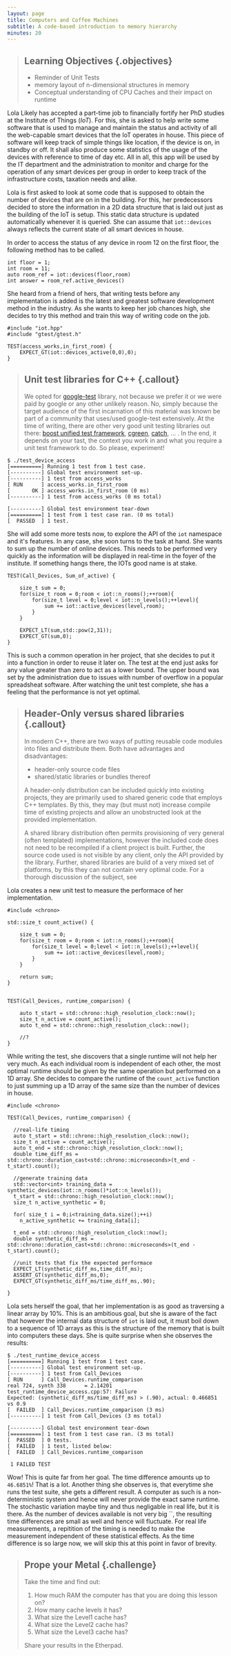 ```yaml
---
layout: page
title: Computers and Coffee Machines
subtitle: A code-based introduction to memory hierarchy
minutes: 20
---
```

> ## Learning Objectives {.objectives}
>
> * Reminder of Unit Tests
> * memory layout of n-dimensional structures in memory
> * Conceptual understanding of CPU Caches and their impact on runtime

Lola Likely has accepted a part-time job to financially fortify her PhD studies at the Institute of Things (_IoT_). For this, she is asked to help write some software that is used to manage and maintain the status and activity of all the web-capable smart devices that the IoT operates in house. This piece of software will keep track of simple things like location, if the device is on, in standby or off. It shall also produce some statistics of the usage of the devices with reference to time of day etc. All in all, this app will be used by the IT department and the administration to monitor and charge for the operation of any smart devices per group in order to keep track of the infrastructure costs, taxation needs and alike.

Lola is first asked to look at some code that is supposed to obtain the number of devices that are on in the building. For this, her predecessors decided to store the information in a 2D data structure that is laid out just as the building of the IoT is setup. This static data structure is updated automatically whenever it is queried. She can assume that `iot::devices` always reflects the current state of all smart devices in house.

In order to access the status of any device in room 12 on the first floor, the following method has to be called.

~~~ {.c}
int floor = 1;
int room = 11;
auto room_ref = iot::devices(floor,room)
int answer = room_ref.active_devices()
~~~

She heard from a friend of hers, that writing tests before any implementation is added is the latest and greatest software development method in the industry. As she wants to keep her job chances high, she decides to try this method and train this way of writing code on the job.

~~~ {.c}
#include "iot.hpp"
#include "gtest/gtest.h"

TEST(access_works,in_first_room) {
	EXPECT_GT(iot::devices_active(0,0),0);
}
~~~

> ## Unit test libraries for C++ {.callout}
>
> We opted for [google-test](https://github.com/google/googletest) library, not because we prefer it or we were paid by google or any other unlikely reason. No, simply because the target audience of the first incarnation of this material was known be part of a community that uses/used google-test extensively. At the time of writing, there are other very good unit testing libraries out there: [boost unified test framework](http://www.boost.org/doc/libs/1_60_0/libs/test/doc/html/index.html), [cgreen](https://github.com/cgreen-devs/cgreen), [catch](https://github.com/philsquared/Catch), ... . In the end, it depends on your tast, the context you work in and what you require a unit test framework to do. So please, experiment!


~~~ {.output}
$ ./test_device_access 
[==========] Running 1 test from 1 test case.
[----------] Global test environment set-up.
[----------] 1 test from access_works
[ RUN      ] access_works.in_first_room
[       OK ] access_works.in_first_room (0 ms)
[----------] 1 test from access_works (0 ms total)

[----------] Global test environment tear-down
[==========] 1 test from 1 test case ran. (0 ms total)
[  PASSED  ] 1 test.
~~~

She will add some more tests now, to explore the API of the `iot` namespace and it's features. In any case, she soon turns to the task at hand. She wants to sum up the number of online devices. This needs to be performed very quickly as the information will be displayed in real-time in the foyer of the institute. If something hangs there, the IOTs good name is at stake. 

~~~ {.c}
TEST(Call_Devices, Sum_of_active) {

	size_t sum = 0;
	for(size_t room = 0;room < iot::n_rooms();++room){
		for(size_t level = 0;level < iot::n_levels();++level){
			sum += iot::active_devices(level,room);
		}
	}

	EXPECT_LT(sum,std::pow(2,31));
	EXPECT_GT(sum,0);
}
~~~

This is such a common operation in her project, that she decides to put it into a function in order to reuse it later on. The test at the end just asks for any value greater than zero to act as a lower bound. The upper bound was set by the administration due to issues with number of overflow in a popular spreadsheat software. After watching the unit test complete, she has a feeling that the performance is not yet optimal.

> ## Header-Only versus shared libraries {.callout}
>
> In modern C++, there are two ways of putting reusable code modules into files and distribute them. Both have advantages and disadvantages:
>
> * header-only source code files
> * shared/static libraries or bundles thereof
>
> A header-only distribution can be included quickly into existing projects, they are primarily used to shared generic code that employs C++ templates. By this, they may (but must not) increase compile time of existing projects and allow an unobstructed look at the provided implementation.
>
> A shared library distribution often permits provisioning of very general (often templated) implementations, however the included code does not need to be recompiled if a client project is built. Further, the source code used is not visible by any client, only the API provided by the library. Further, shared libraries are build of a very mixed set of platforms, by this they can not contain very optimal code. For a thorough discussion of the subject, see 

Lola creates a new unit test to measure the performace of her implementation.

~~~ {.c}
#include <chrono>

std::size_t count_active() {

	size_t sum = 0;
	for(size_t room = 0;room < iot::n_rooms();++room){
		for(size_t level = 0;level < iot::n_levels();++level){
			sum += iot::active_devices(level,room);
		}
	}

    return sum;
}


TEST(Call_Devices, runtime_comparison) {

	auto t_start = std::chrono::high_resolution_clock::now();
    size_t n_active = count_active();
	auto t_end = std::chrono::high_resolution_clock::now();

    //?
}
~~~

While writing the test, she discovers that a single runtime will not help her very much. As each individual room is independent of each other, the most optimal runtime should be given by the same operation but performed on a 1D array. She decides to compare the runtime of the `count_active` function to just summing up a 1D array of the same size than the number of devices in house.

~~~ {.c}
#include <chrono>

TEST(Call_Devices, runtime_comparison) {

  //real-life timing
  auto t_start = std::chrono::high_resolution_clock::now();
  size_t n_active = count_active();
  auto t_end = std::chrono::high_resolution_clock::now();
  double time_diff_ms = std::chrono::duration_cast<std::chrono::microseconds>(t_end - t_start).count();

  //generate training data
  std::vector<int> training_data = synthetic_devices(iot::n_rooms()*iot::n_levels());
  t_start = std::chrono::high_resolution_clock::now();
  size_t n_active_synthetic = 0;

  for( size_t i = 0;i<training_data.size();++i)
    n_active_synthetic += training_data[i];
	
  t_end = std::chrono::high_resolution_clock::now();
  double synthetic_diff_ms = std::chrono::duration_cast<std::chrono::microseconds>(t_end - t_start).count();

  //unit tests that fix the expected performace
  EXPECT_LT(synthetic_diff_ms,time_diff_ms);
  ASSERT_GT(synthetic_diff_ms,0);
  EXPECT_GT(synthetic_diff_ms/time_diff_ms,.90);
	
}
~~~

Lola sets herself the goal, that her implementation is as good as traversing a linear array by 10%. This is an ambitious goal, but she is aware of the fact that however the internal data structure of `iot` is laid out, it must boil down to a sequence of 1D arrays as this is the structure of the memory that is built into computers these days. She is quite surprise when she observes the results:


~~~ {.output}
$ ./test_runtime_device_access
[==========] Running 1 test from 1 test case.
[----------] Global test environment set-up.
[----------] 1 test from Call_Devices
[ RUN      ] Call_Devices.runtime_comparison
real 724, synth 338      = 2.14201
test_runtime_device_access.cpp:57: Failure
Expected: (synthetic_diff_ms/time_diff_ms) > (.90), actual: 0.466851 vs 0.9
[  FAILED  ] Call_Devices.runtime_comparison (3 ms)
[----------] 1 test from Call_Devices (3 ms total)

[----------] Global test environment tear-down
[==========] 1 test from 1 test case ran. (3 ms total)
[  PASSED  ] 0 tests.
[  FAILED  ] 1 test, listed below:
[  FAILED  ] Call_Devices.runtime_comparison

 1 FAILED TEST
~~~

Wow! This is quite far from her goal. The time difference amounts up to `46.6851%`! That is a lot. Another thing she observes is, that everytime she runs the test suite, she gets a different result. A computer as such is a non-deterministic system and hence will never provide the exact same runtime. The stochastic variation maybe tiny and thus negligable in real life, but it is there. As the number of devices available is not very big ``, the resulting time differences are small as well and hence will fluctuate. For real life measurements, a repitition of the timing is needed to make the measurement independent of these statistical effects. As the time difference is so large now, we will skip this at this point in favor of brevity.


> ## Prope your Metal {.challenge}
>
> Take the time and find out:
>
> 1. How much RAM the computer has that you are doing this lesson on?
> 2. How many cache levels it has?
> 3. What size the Level1 cache has?
> 4. What size the Level2 cache has?
> 5. What size the Level3 cache has?
>
> Share your results in the Etherpad.

